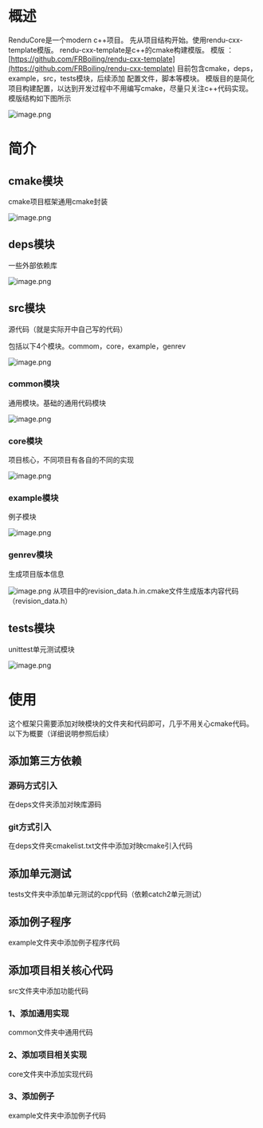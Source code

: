 # 概述
RenduCore是一个modern c++项目。
先从项目结构开始。使用rendu-cxx-template模版。
rendu-cxx-template是c++的cmake构建模版。
模版 ：[https://github.com/FRBoiling/rendu-cxx-template](https://github.com/FRBoiling/rendu-cxx-template)
目前包含cmake，deps，example，src，tests模块，后续添加 配置文件，脚本等模块。
模版目的是简化项目构建配置，以达到开发过程中不用编写cmake，尽量只关注c++代码实现。
模版结构如下图所示

![image.png](https://cdn.nlark.com/yuque/0/2022/png/29336172/1664115392523-39d2e152-d5ab-477a-8713-0da3d3eb8a71.png#clientId=uf32e7b2e-aa61-4&crop=0&crop=0&crop=1&crop=1&from=paste&height=223&id=u9847b3f4&margin=%5Bobject%20Object%5D&name=image.png&originHeight=223&originWidth=251&originalType=binary&ratio=1&rotation=0&showTitle=false&size=14605&status=done&style=none&taskId=u108babb1-92ce-4e83-8598-0b2d6a07b96&title=&width=251)

# 简介
## cmake模块

cmake项目框架通用cmake封装

![image.png](https://cdn.nlark.com/yuque/0/2022/png/29336172/1664870318106-1455f244-38ac-4bf6-bece-37a3d0fc14d8.png#clientId=u0bc2c7f2-1f26-4&crop=0&crop=0&crop=1&crop=1&from=paste&height=161&id=u3a21a85e&margin=%5Bobject%20Object%5D&name=image.png&originHeight=161&originWidth=200&originalType=binary&ratio=1&rotation=0&showTitle=false&size=22417&status=done&style=none&taskId=u81972000-d44b-4e0f-b366-3f95847809f&title=&width=200)
## deps模块

一些外部依赖库

![image.png](https://cdn.nlark.com/yuque/0/2022/png/29336172/1664870659832-c0eabac6-0ed5-4adb-b63d-6d0a7f68c3b9.png#clientId=u0bc2c7f2-1f26-4&crop=0&crop=0&crop=1&crop=1&from=paste&height=205&id=u983d954f&margin=%5Bobject%20Object%5D&name=image.png&originHeight=205&originWidth=234&originalType=binary&ratio=1&rotation=0&showTitle=false&size=11656&status=done&style=none&taskId=u759100a4-b8cb-4447-8fbd-33ca79b5a6d&title=&width=234)

## src模块
源代码（就是实际开中自己写的代码）

包括以下4个模块。commom，core，example，genrev

![image.png](https://cdn.nlark.com/yuque/0/2022/png/29336172/1664871056442-4bd3761d-a4f7-496b-87fe-733f97070336.png#clientId=u0bc2c7f2-1f26-4&crop=0&crop=0&crop=1&crop=1&from=paste&height=124&id=u8fda5d61&margin=%5Bobject%20Object%5D&name=image.png&originHeight=124&originWidth=155&originalType=binary&ratio=1&rotation=0&showTitle=false&size=5383&status=done&style=none&taskId=ud36f7896-8237-451a-a1ee-ba21d1a8ca7&title=&width=155)

### common模块

通用模块。基础的通用代码模块

![image.png](https://cdn.nlark.com/yuque/0/2022/png/29336172/1664871375159-8a568116-cdfa-47da-9e1b-496ecca8defe.png#clientId=u0bc2c7f2-1f26-4&crop=0&crop=0&crop=1&crop=1&from=paste&height=379&id=u4d307df2&margin=%5Bobject%20Object%5D&name=image.png&originHeight=379&originWidth=239&originalType=binary&ratio=1&rotation=0&showTitle=false&size=17023&status=done&style=none&taskId=ucba2be25-e2c0-4dbc-9f85-04d97b6d2dd&title=&width=239)

### core模块

项目核心，不同项目有各自的不同的实现

![image.png](https://cdn.nlark.com/yuque/0/2022/png/29336172/1664871633499-7c7eb6f9-9a60-474a-8d4d-e502ac505b7f.png#clientId=u0bc2c7f2-1f26-4&crop=0&crop=0&crop=1&crop=1&from=paste&height=100&id=udb533c61&margin=%5Bobject%20Object%5D&name=image.png&originHeight=100&originWidth=198&originalType=binary&ratio=1&rotation=0&showTitle=false&size=12440&status=done&style=none&taskId=u67aa63a8-10e6-4a1b-9fdf-4d5cb0c6966&title=&width=198)

### example模块
例子模块

![image.png](https://cdn.nlark.com/yuque/0/2022/png/29336172/1664871521718-5c5547a3-d950-48ee-97a0-ce5153563318.png#clientId=u0bc2c7f2-1f26-4&crop=0&crop=0&crop=1&crop=1&from=paste&height=57&id=kbu2k&margin=%5Bobject%20Object%5D&name=image.png&originHeight=57&originWidth=167&originalType=binary&ratio=1&rotation=0&showTitle=false&size=7924&status=done&style=none&taskId=ub4de07e4-4375-4fa9-b26d-beb3433208d&title=&width=167)

### genrev模块

生成项目版本信息 

![image.png](https://cdn.nlark.com/yuque/0/2022/png/29336172/1664871549064-39cae7a6-80b7-4f00-b748-56504c3472ec.png#clientId=u0bc2c7f2-1f26-4&crop=0&crop=0&crop=1&crop=1&from=paste&height=39&id=bzUgu&margin=%5Bobject%20Object%5D&name=image.png&originHeight=39&originWidth=178&originalType=binary&ratio=1&rotation=0&showTitle=false&size=3175&status=done&style=none&taskId=u9d665256-68a1-427d-bc56-073309a3e9a&title=&width=178)
从项目中的revision_data.h.in.cmake文件生成版本内容代码（revision_data.h）

## tests模块

unittest单元测试模块

![image.png](https://cdn.nlark.com/yuque/0/2022/png/29336172/1664871072168-bbea7d13-7bd7-48e9-8008-ebd9fd7499fe.png#clientId=u0bc2c7f2-1f26-4&crop=0&crop=0&crop=1&crop=1&from=paste&height=141&id=u846986fe&margin=%5Bobject%20Object%5D&name=image.png&originHeight=141&originWidth=183&originalType=binary&ratio=1&rotation=0&showTitle=false&size=6759&status=done&style=none&taskId=u2d4ffad2-1478-482f-be92-ea4ec8ebefd&title=&width=183)
# 使用

这个框架只需要添加对映模块的文件夹和代码即可，几乎不用关心cmake代码。
以下为概要（详细说明参照后续）
## 添加第三方依赖
### 源码方式引入
在deps文件夹添加对映库源码
### git方式引入
在deps文件夹cmakelist.txt文件中添加对映cmake引入代码
## 添加单元测试
tests文件夹中添加单元测试的cpp代码（依赖catch2单元测试）
## 添加例子程序
example文件夹中添加例子程序代码
## 添加项目相关核心代码
src文件夹中添加功能代码
### 1、添加通用实现
common文件夹中通用代码
### 2、添加项目相关实现
core文件夹中添加实现代码
### 3、添加例子
example文件夹中添加例子代码

